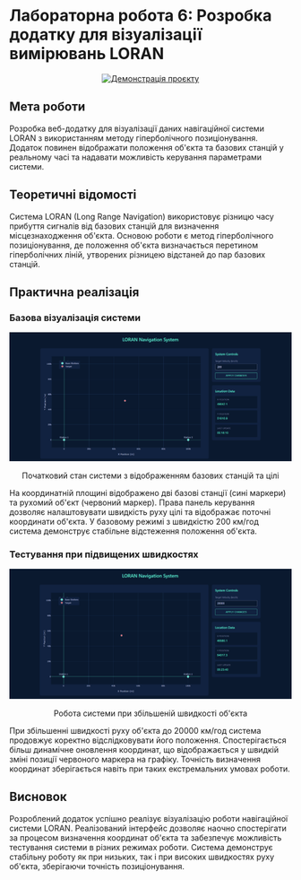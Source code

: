 # Лабораторна робота 6: Розробка додатку для візуалізації вимірювань LORAN

<p align="center">
<a href="https://codepen.io/ArtemGetman/full/QwLNJLo" target="_blank">
  <img src="https://img.shields.io/badge/Онлайн_демонстрація-4B0082?style=for-the-badge" alt="Демонстрація проєкту">
</a>
</p>

## Мета роботи
Розробка веб-додатку для візуалізації даних навігаційної системи LORAN з використанням методу гіперболічного позиціонування. Додаток повинен відображати положення об'єкта та базових станцій у реальному часі та надавати можливість керування параметрами системи.

## Теоретичні відомості
Система LORAN (Long Range Navigation) використовує різницю часу прибуття сигналів від базових станцій для визначення місцезнаходження об'єкта. Основою роботи є метод гіперболічного позиціонування, де положення об'єкта визначається перетином гіперболічних ліній, утворених різницею відстаней до пар базових станцій.

## Практична реалізація

### Базова візуалізація системи

<p align="center">
 <img src="Screenshots/1.PNG" alt="1"/>
</p>
<p align="center">Початковий стан системи з відображенням базових станцій та цілі</p>

На координатній площині відображено дві базові станції (сині маркери) та рухомий об'єкт (червоний маркер). Права панель керування дозволяє налаштовувати швидкість руху цілі та відображає поточні координати об'єкта. У базовому режимі з швидкістю 200 км/год система демонструє стабільне відстеження положення об'єкта.

### Тестування при підвищених швидкостях

<p align="center">
 <img src="Screenshots/2.PNG" alt="2"/>
</p>
<p align="center">Робота системи при збільшеній швидкості об'єкта</p>

При збільшенні швидкості руху об'єкта до 20000 км/год система продовжує коректно відслідковувати його положення. Спостерігається більш динамічне оновлення координат, що відображається у швидкій зміні позиції червоного маркера на графіку. Точність визначення координат зберігається навіть при таких екстремальних умовах роботи.

## Висновок
Розроблений додаток успішно реалізує візуалізацію роботи навігаційної системи LORAN. Реалізований інтерфейс дозволяє наочно спостерігати за процесом визначення координат об'єкта та забезпечує можливість тестування системи в різних режимах роботи. Система демонструє стабільну роботу як при низьких, так і при високих швидкостях руху об'єкта, зберігаючи точність позиціонування.
